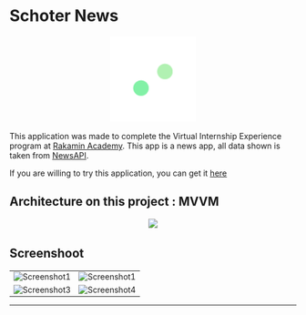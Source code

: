 # Schoter News

<p align="center">
    <img src="/app/src/main/res/drawable-v24/logo_schoter_news.png" width="150">
</p>

This application was made to complete the Virtual Internship Experience program at [Rakamin Academy](https://www.rakamin.com/virtual-internship-experience).
This app is a news app, all data shown is taken from [NewsAPI](https://newsapi.org/).

If you are willing to try this application, you can get it [here](https://github.com/aditgocendra/vix_schoters/releases/tag/v.0.0.1)

## Architecture on this project : MVVM

<p align="center">
    <img src="https://user-images.githubusercontent.com/52599512/226360708-4071be5d-4fda-4739-b945-e572f8cf68e7.png" width="600">
</p>

## Screenshoot
|    |    |
---- | ----
![Screenshot1](https://user-images.githubusercontent.com/52599512/226370464-c763ba57-9b76-47f2-b3a2-659a7b543833.jpg) | ![Screenshot1](https://user-images.githubusercontent.com/52599512/226370564-7ad01c75-3364-4e0a-9055-10b4d3e37eb7.jpg)
![Screenshot3](https://user-images.githubusercontent.com/52599512/226370697-18268ac4-b06b-4884-a472-b5119b816e17.jpg) | ![Screenshot4](https://user-images.githubusercontent.com/52599512/226370807-8e08d1aa-9e91-48be-9751-b6047b6d2e19.jpg)
---
